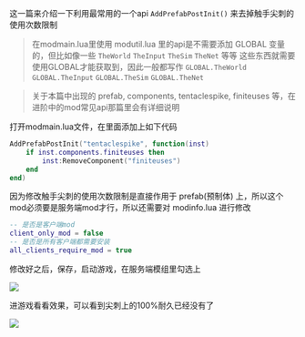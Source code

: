 这一篇来介绍一下利用最常用的一个api `AddPrefabPostInit()` 来去掉触手尖刺的使用次数限制

> 在modmain.lua里使用 modutil.lua 里的api是不需要添加 GLOBAL 变量的，但比如像一些 `TheWorld` `TheInput` `TheSim` `TheNet` 等等 这些东西就需要使用GLOBAL才能获取到，因此一般都写作 `GLOBAL.TheWorld` `GLOBAL.TheInput` `GLOBAL.TheSim` `GLOBAL.TheNet`

> 关于本篇中出现的 prefab, components, tentaclespike, finiteuses 等，在进阶中的mod常见api那篇里会有详细说明

打开modmain.lua文件，在里面添加上如下代码

```lua
AddPrefabPostInit("tentaclespike", function(inst)
    if inst.components.finiteuses then
        inst:RemoveComponent("finiteuses")
    end
end)
```

因为修改触手尖刺的使用次数限制是直接作用于 prefab(预制体) 上，所以这个mod必须要是服务端mod才行，所以还需要对 modinfo.lua 进行修改

```lua
-- 是否是客户端mod
client_only_mod = false
-- 是否是所有客户端都需要安装
all_clients_require_mod = true
```

修改好之后，保存，启动游戏，在服务端模组里勾选上

![](images/20210722193000.png)

进游戏看看效果，可以看到尖刺上的100%耐久已经没有了

![](images/20210722193225.png)
